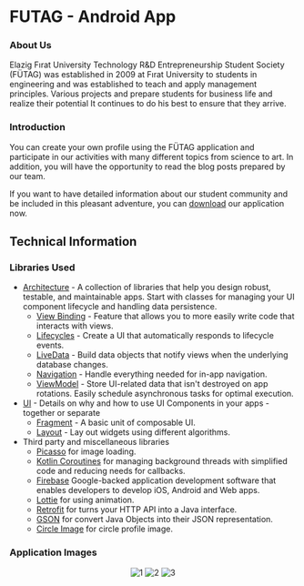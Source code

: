 # FUTAG - Android App

### About Us

Elazig Fırat University Technology R&amp;D Entrepreneurship Student Society (FÜTAG) was established in 2009 at Fırat University to students in engineering and was established to teach and apply management principles. Various projects and prepare students for business life and realize their potential It continues to do his best to ensure that they arrive.

### Introduction

You can create your own profile using the FÜTAG application and participate in our activities with many different topics from science to art. In addition, you will have the opportunity to read the blog posts prepared by our team.

If you want to have detailed information about our student community and be included in this pleasant adventure, you can [download][0] our application now. 

## Technical Information


### Libraries Used
* [Architecture][10] - A collection of libraries that help you design robust, testable, and
  maintainable apps. Start with classes for managing your UI component lifecycle and handling data
  persistence.
  * [View Binding][11] - Feature that allows you to more easily write code that interacts with views.
  * [Lifecycles][12] - Create a UI that automatically responds to lifecycle events.
  * [LiveData][13] - Build data objects that notify views when the underlying database changes.
  * [Navigation][14] - Handle everything needed for in-app navigation.
  * [ViewModel][17] - Store UI-related data that isn't destroyed on app rotations. Easily schedule
     asynchronous tasks for optimal execution.
* [UI][30] - Details on why and how to use UI Components in your apps - together or separate
  * [Fragment][34] - A basic unit of composable UI.
  * [Layout][35] - Lay out widgets using different algorithms.
* Third party and miscellaneous libraries
  * [Picasso][90] for image loading.
  * [Kotlin Coroutines][91] for managing background threads with simplified code and reducing needs for callbacks.
  * [Firebase][92] Google-backed application development software that enables developers to develop iOS, Android and Web apps.
  * [Lottie][93] for using animation.
  * [Retrofit][94] for turns your HTTP API into a Java interface.
  * [GSON][95] for convert Java Objects into their JSON representation.
  * [Circle Image][96] for circle profile image.

### Application Images
<p align="center">
  <img src="https://user-images.githubusercontent.com/58858983/134467075-2135c03e-0dbe-415e-a817-6b56e466d6bb.jpeg" alt="1" />
  <img src="https://user-images.githubusercontent.com/58858983/134466996-b9a9dcae-0b41-4228-903c-27b820eecb9a.jpeg" alt="2" />
  <img src="https://user-images.githubusercontent.com/58858983/134466905-36419d14-2e3f-4ea3-81e4-1d65db76186d.jpeg" alt="3" />
</p>


[0]: https://play.google.com/store/apps/details?id=com.futag.futag&hl=tr
[10]: https://developer.android.com/jetpack/arch/
[11]: https://developer.android.com/topic/libraries/view-binding
[12]: https://developer.android.com/topic/libraries/architecture/lifecycle
[13]: https://developer.android.com/topic/libraries/architecture/livedata
[14]: https://developer.android.com/topic/libraries/architecture/navigation/
[16]: https://developer.android.com/topic/libraries/architecture/room
[17]: https://developer.android.com/topic/libraries/architecture/viewmodel
[18]: https://developer.android.com/topic/libraries/architecture/workmanager
[30]: https://developer.android.com/guide/topics/ui
[31]: https://developer.android.com/training/animation/
[34]: https://developer.android.com/guide/components/fragments
[35]: https://developer.android.com/guide/topics/ui/declaring-layout
[90]: https://square.github.io/picasso/
[91]: https://kotlinlang.org/docs/reference/coroutines-overview.html
[92]: https://firebase.google.com/
[93]: https://lottiefiles.com/
[94]: https://square.github.io/retrofit/
[95]: https://github.com/google/gson
[96]: https://github.com/hdodenhof/CircleImageView
